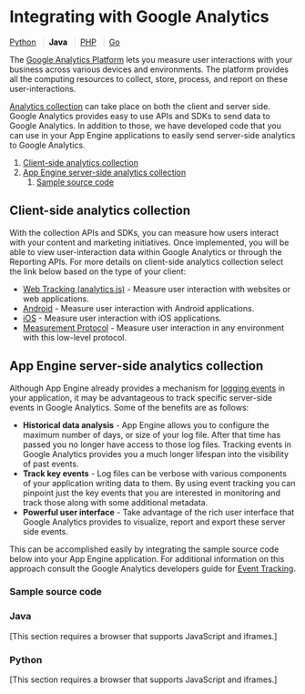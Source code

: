 # Integrating with Google Analytics

  

[Python](https://web.archive.org/web/20160424230452/https://cloud.google.com/appengine/docs/python/google-analytics "View this page in the Python runtime") <span style="color: #ddd; padding: 0em .5em;">|</span><span style="color: black; font-weight:bold">Java</span> <span style="color: #ddd; padding: 0em .5em;">|</span>[PHP](https://web.archive.org/web/20160424230452/https://cloud.google.com/appengine/docs/php/google-analytics "View this page in the PHP runtime") <span style="color: #ddd; padding: 0em .5em;">|</span>[Go](https://web.archive.org/web/20160424230452/https://cloud.google.com/appengine/docs/go/google-analytics "View this page in the Go runtime")

The [Google Analytics Platform](https://web.archive.org/web/20160424230452/https://cloud.google.com/analytics/devguides/platform/) lets you measure user interactions with your business across various devices and environments. The platform provides all the computing resources to collect, store, process, and report on these user-interactions.

[Analytics collection](https://web.archive.org/web/20160424230452/https://cloud.google.com/analytics/devguides/collection/) can take place on both the client and server side. Google Analytics provides easy to use APIs and SDKs to send data to Google Analytics. In addition to those, we have developed code that you can use in your App Engine applications to easily send server-side analytics to Google Analytics.

1.  [Client-side analytics collection](#client-side_analytics_collection)
2.  [App Engine server-side analytics collection](#app_engine_server-side_analytics_collection)
    1.  [Sample source code](#sample_source_code)

## Client-side analytics collection

With the collection APIs and SDKs, you can measure how users interact with your content and marketing initiatives. Once implemented, you will be able to view user-interaction data within Google Analytics or through the Reporting APIs. For more details on client-side analytics collection select the link below based on the type of your client:

-   [Web Tracking (analytics.js)](https://web.archive.org/web/20160424230452/https://cloud.google.com/analytics/devguides/collection/analyticsjs) - Measure user interaction with websites or web applications.
-   [Android](https://web.archive.org/web/20160424230452/https://cloud.google.com/analytics/devguides/collection/android) - Measure user interaction with Android applications.
-   [iOS](https://web.archive.org/web/20160424230452/https://cloud.google.com/analytics/devguides/collection/ios) - Measure user interaction with iOS applications.
-   [Measurement Protocol](https://web.archive.org/web/20160424230452/https://cloud.google.com/analytics/devguides/collection/protocol/v1/) - Measure user interaction in any environment with this low-level protocol.

## App Engine server-side analytics collection

Although App Engine already provides a mechanism for [logging events](https://web.archive.org/web/20160424230452/https://cloud.google.com/appengine/articles/logging) in your application, it may be advantageous to track specific server-side events in Google Analytics. Some of the benefits are as follows:

-   **Historical data analysis** - App Engine allows you to configure the maximum number of days, or size of your log file. After that time has passed you no longer have access to those log files. Tracking events in Google Analytics provides you a much longer lifespan into the visibility of past events.
-   **Track key events** - Log files can be verbose with various components of your application writing data to them. By using event tracking you can pinpoint just the key events that you are interested in monitoring and track those along with some additional metadata.
-   **Powerful user interface** - Take advantage of the rich user interface that Google Analytics provides to visualize, report and export these server side events.

This can be accomplished easily by integrating the sample source code below into your App Engine application. For additional information on this approach consult the Google Analytics developers guide for [Event Tracking](https://web.archive.org/web/20160424230452/https://cloud.google.com/analytics/devguides/collection/protocol/v1/devguide#event).

### Sample source code

### Java

\[This section requires a browser that supports JavaScript and iframes.\]

### Python

\[This section requires a browser that supports JavaScript and iframes.\]
